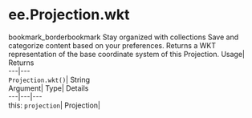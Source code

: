  
#  ee.Projection.wkt
bookmark_borderbookmark Stay organized with collections  Save and categorize content based on your preferences.
Returns a WKT representation of the base coordinate system of this Projection. 
Usage| Returns  
---|---  
`Projection.wkt()`| String  
Argument| Type| Details  
---|---|---  
this: `projection`| Projection|   
